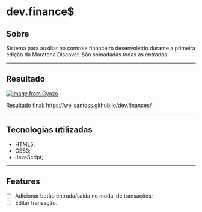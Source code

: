 # dev.finance$

## Sobre
Sistema para auxiliar no controle financeiro desenvolvido durante a primeira edição da Maratona Discover. São somadadas todas as entradas

---

## Resultado
[![Image from Gyazo](https://i.gyazo.com/463c5ad09cbbc59d2e86b5c51c0e09f1.png)](https://gyazo.com/463c5ad09cbbc59d2e86b5c51c0e09f1)

Resultado final: https://wellsantoss.github.io/dev.finances/

---

## Tecnologias utilizadas

- HTML5;
- CSS3;
- JavaScript;

---

## Features

- [ ] Adicionar botão entrada/saída no modal de transações;
- [ ] Editar transação.

